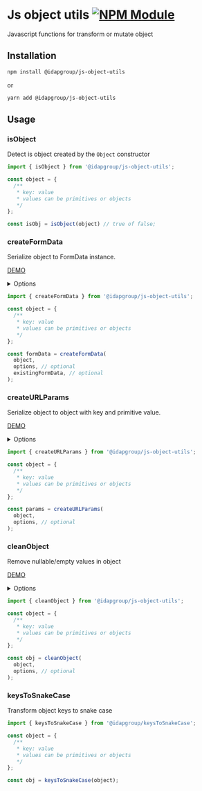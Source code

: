 # Js object utils [![NPM Module](https://img.shields.io/npm/v/@idapgroup/js-object-utils.svg)](https://www.npmjs.com/package/@idapgroup/js-object-utils)

Javascript functions for transform or mutate object

## Installation

``` sh
npm install @idapgroup/js-object-utils
```
or

```sh
yarn add @idapgroup/js-object-utils
```

## Usage

### isObject

Detect is object created by the `Object` constructor

```js
import { isObject } from '@idapgroup/js-object-utils';

const object = {
  /**
   * key: value
   * values can be primitives or objects
   */
};

const isObj = isObject(object) // true of false;
```

### createFormData

Serialize object to FormData instance.

[DEMO](https://stackblitz.com/edit/typescript-br9t3k?file=index.ts)

<details>
  <summary>Options</summary>

  ```js
  const options = {
    /**
     * prefix for form data key
     * defaults empty string
     */
    keyPrefix: '',
  
    /**
     * prefix index for form data key
     * defaults to null
     */
    index: null,
  
    /**
     * callback fn for convert true or false
     * defaults true or false to '1' or '0' respectively
     */
    booleanMapper: (val: boolean) => (val ? '1' : '0'),
  
    /**
     * allow empty string or array
     * defaults to false
     */
    allowEmptyValues: false,
    
    /**
     * allow nullable values, ignore if emptyValues not allow 
     * defaults to false
     */
    allowNullableValues: false,
  };
  ```
</details>

```js
import { createFormData } from '@idapgroup/js-object-utils';

const object = {
  /**
   * key: value
   * values can be primitives or objects
   */
};

const formData = createFormData(
  object,
  options, // optional
  existingFormData, // optional
);
```

### createURLParams

Serialize object to object with key and primitive value.

[DEMO](https://stackblitz.com/edit/typescript-1tpwga?file=index.ts)

<details>
  <summary>Options</summary>

  ```js
  const options = {
    /**
     * prefix for form data key
     * defaults empty string
     */
    keyPrefix: '',
  
    /**
     * prefix index for form data key
     * defaults to null
     */
    index: null,
  
    /**
     * callback fn for convert true or false
     * defaults true or false to '1' or '0' respectively
     */
    booleanMapper: (val: boolean) => (val ? '1' : '0'),
  };
  ```

</details>

```js
import { createURLParams } from '@idapgroup/js-object-utils';

const object = {
  /**
   * key: value
   * values can be primitives or objects
   */
};

const params = createURLParams(
  object,
  options, // optional
);
```


### cleanObject

Remove nullable/empty values in object

[DEMO](https://stackblitz.com/edit/typescript-hidjfj?file=index.html)

<details>
  <summary>Options</summary>

  ```js
  const options = {
    /**
     * remove empty string, object, array in object
     * defaults false
     */
    removeEmptyValues: false,
  };
  ```
</details>

```js
import { cleanObject } from '@idapgroup/js-object-utils';

const object = {
  /**
   * key: value
   * values can be primitives or objects
   */
};

const obj = cleanObject(
  object, 
  options, // optional
);
```

### keysToSnakeCase

Transform object keys to snake case

```js
import { keysToSnakeCase } from '@idapgroup/keysToSnakeCase';

const object = {
  /**
   * key: value
   * values can be primitives or objects
   */
};

const obj = keysToSnakeCase(object);
```

